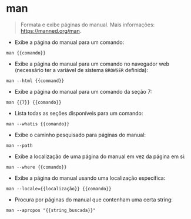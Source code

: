 # man

> Formata e exibe páginas do manual.
> Mais informações: <https://manned.org/man>.

- Exibe a página do manual para um comando:

`man {{comando}}`

- Exibe a página do manual para um comando no navegador web (necessário ter a variável de sistema `BROWSER` definida):

`man --html {{command}}`

- Exibe a página do manual para um comando da seção 7:

`man {{7}} {{comando}}`

- Lista todas as seções disponíveis para um comando:

`man --whatis {{comando}}`

- Exibe o caminho pesquisado para páginas do manual:

`man --path`

- Exibe a localização de uma página do manual em vez da página em si:

`man --where {{comando}}`

- Exibe a página do manual usando uma localização específica:

`man --locale={{localização}} {{comando}}`

- Procura por páginas do manual que contenham uma certa string:

`man --apropos "{{string_buscada}}"`

